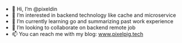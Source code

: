 - 👋 Hi, I’m @pixeldin
- 👀 I’m interested in backend technology like cache and microservice 
- 🌱 I’m currently learning go and summarizing past work experience
- 💞️ I’m looking to collaborate on backend remote job
- 📫 You can reach me with my blog: www.pixelpig.tech

<!---
pixeldin/pixeldin is a ✨ special ✨ repository because its `README.md` (this file) appears on your GitHub profile.
You can click the Preview link to take a look at your changes.
--->
